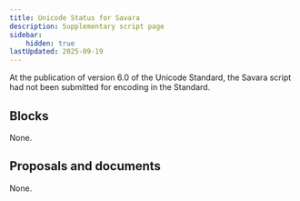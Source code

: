 ```yaml
---
title: Unicode Status for Savara
description: Supplementary script page
sidebar:
    hidden: true
lastUpdated: 2025-09-19
---
```


At the publication of version 6.0 of the Unicode Standard, the Savara script had not been submitted for encoding in the Standard.

## Blocks

None.

## Proposals and documents

None.
